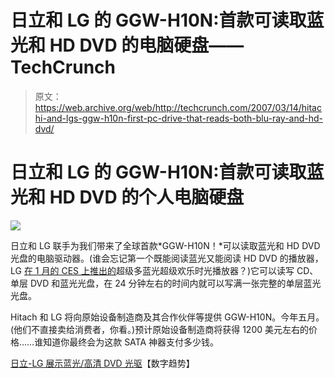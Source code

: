 # 日立和 LG 的 GGW-H10N:首款可读取蓝光和 HD DVD 的电脑硬盘——TechCrunch

> 原文：<https://web.archive.org/web/http://techcrunch.com/2007/03/14/hitachi-and-lgs-ggw-h10n-first-pc-drive-that-reads-both-blu-ray-and-hd-dvd/>

# 日立和 LG 的 GGW-H10N:首款可读取蓝光和 HD DVD 的个人电脑硬盘

![](img/92138d6c9954f2bd2346800bd7355476.png)

日立和 LG 联手为我们带来了全球首款*GGW-H10N！*可以读取蓝光和 HD DVD 光盘的电脑驱动器。(谁会忘记第一个既能阅读蓝光又能阅读 HD DVD 的播放器，LG [在 1 月的 CES 上推出的](https://web.archive.org/web/20210307100736/http://crunchgear.com/2007/01/10/hybrid-blu-ray-hd-dvd-player-coming/)超级多蓝光超级欢乐时光播放器？)它可以读写 CD、单层 DVD 和蓝光光盘，在 24 分钟左右的时间内就可以写满一张完整的单层蓝光光盘。

Hitach 和 LG 将向原始设备制造商及其合作伙伴等提供 GGW-H10N。今年五月。(他们不直接卖给消费者，你看。)预计原始设备制造商将获得 1200 美元左右的价格……谁知道你最终会为这款 SATA 神器支付多少钱。

[日立-LG 展示蓝光/高清 DVD 光驱](https://web.archive.org/web/20210307100736/http://news.digitaltrends.com/article12463.html)【数字趋势】